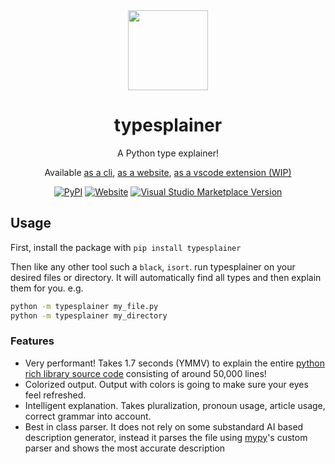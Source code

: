 <div align="center">
<img src="https://i.imgur.com/5IFkzIf.png" width="128px">
<h1>typesplainer</h1>
 A Python type explainer!

Available [as a cli](https://pypi.org/project/typesplainer), [as a website](https://typesplainer.herokuapp.com), [as a vscode extension (WIP)](#)

[![PyPI](https://img.shields.io/pypi/v/typesplainer?label=cli)](https://pypi.org/project/typesplainer) [![Website](https://img.shields.io/website?url=https%3A%2F%2Ftypesplainer.herokuapp.com)](https://typesplainer.herokuapp.com) [![Visual Studio Marketplace Version](https://img.shields.io/visual-studio-marketplace/v/WasiMaster.typesplainer?label=vscode)](https://marketplace.visualstudio.com/items?itemName=WasiMaster.typesplainer)

</div>

## Usage

First, install the package with `pip install typesplainer`

Then like any other tool such a `black`, `isort`. run typesplainer on your desired files or directory. It will automatically find all types and then explain them for you. e.g.

```sh
python -m typesplainer my_file.py
python -m typesplainer my_directory
```

### Features

- Very performant! Takes 1.7 seconds (YMMV) to explain the entire [python rich library source code](https://github.com/Textualize/rich) consisting of around 50,000 lines!
- Colorized output. Output with colors is going to make sure your eyes feel refreshed.
- Intelligent explanation. Takes pluralization, pronoun usage, article usage, correct grammar into account.
- Best in class parser. It does not rely on some substandard AI based description generator, instead it parses the file using [mypy](https://github.com/mypy/mypy)'s custom parser and shows the most accurate description
